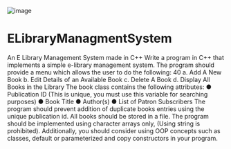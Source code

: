 ![image](https://github.com/SyedAounHaiderSherazi/ELibraryManagmentSystem/assets/168753404/3aaa4720-f10d-4550-b35d-dad99ca69aaa)
# ELibraryManagmentSystem
An E Library Management System made in C++ 
Write a program in C++ that implements a simple e-library management system. The program should provide a menu which allows the user to do the following: 40
a. Add A New Book
b. Edit Details of an Available Book
c. Delete A Book
d. Display All Books in the Library
The book class contains the following attributes:
● Publication ID (This is unique, you must use this variable for searching purposes) 
● Book Title
● Author(s)
● List of Patron Subscribers
The program should prevent addition of duplicate books entries using the unique publication id. All books should be stored in a file. The program should be implemented using character arrays only, (Using string is prohibited). Additionally, you should consider using OOP concepts such as classes, default or parameterized and copy constructors in your program.

